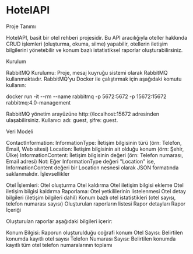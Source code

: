# HotelAPI
Proje Tanımı

HotelAPI, basit bir otel rehberi projesidir. Bu API aracılığıyla oteller hakkında CRUD işlemleri (oluşturma, okuma, silme) yapabilir, otellerin iletişim bilgilerini yönetebilir ve konum bazlı istatistiksel raporlar oluşturabilirsiniz.

Kurulum

RabbitMQ Kurulumu:
Proje, mesaj kuyruğu sistemi olarak RabbitMQ kullanmaktadır. RabbitMQ'yu Docker ile çalıştırmak için aşağıdaki komutu kullanın:

docker run -it --rm --name rabbitmq -p 5672:5672 -p 15672:15672 rabbitmq:4.0-management


RabbitMQ yönetim arayüzüne http://localhost:15672 adresinden ulaşabilirsiniz. Kullanıcı adı: guest, şifre: guest.

Veri Modeli

ContactInformation:
InformationType: İletişim bilgisinin türü (örn: Telefon, Email, Web sitesi)
Location: İletişim bilgisinin ait olduğu konum (örn: Şehir, Ülke)
InformationContent: İletişim bilgisinin değeri (örn: Telefon numarası, Email adresi)
Not: Eğer InformationType değeri "Location" ise, InformationContent değeri bir Location nesnesi olarak JSON formatında saklanmalıdır.
İşlevsellikler

Otel İşlemleri:
Otel oluşturma
Otel kaldırma
Otel iletişim bilgisi ekleme
Otel iletişim bilgisi kaldırma
Raporlama:
Otel yetkililerinin listelenmesi
Otel detay bilgileri (iletişim bilgileri dahil)
Konum bazlı otel istatistikleri (otel sayısı, telefon numarası sayısı)
Oluşturulan raporların listesi
Rapor detayları
Rapor İçeriği

Oluşturulan raporlar aşağıdaki bilgileri içerir:

Konum Bilgisi: Raporun oluşturulduğu coğrafi konum
Otel Sayısı: Belirtilen konumda kayıtlı otel sayısı
Telefon Numarası Sayısı: Belirtilen konumda kayıtlı tüm otel telefon numaralarının toplamı